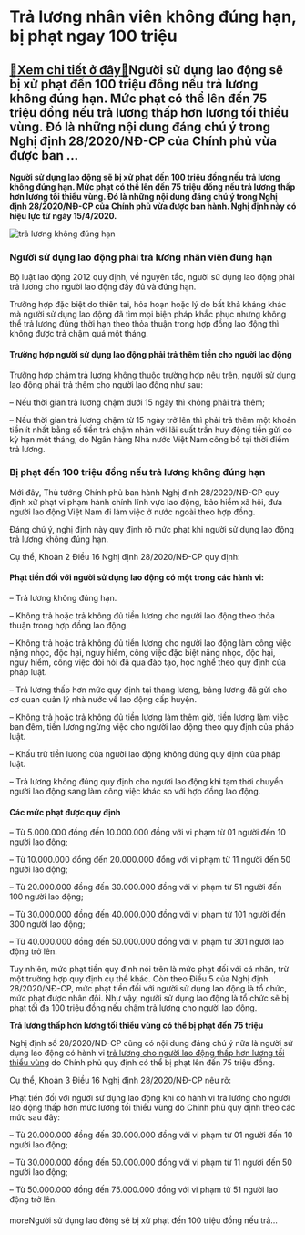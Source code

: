 Trả lương nhân viên không đúng hạn, bị phạt ngay 100 triệu
==========================================================

[:gift:Xem chi tiết ở đây:gift:](https://hddtvn.com/tra-luong-nhan-vien-khong-dung-han-bi-phat-ngay-100-trieu/)Người sử dụng lao động sẽ bị xử phạt đến 100 triệu đồng nếu trả lương không đúng hạn. Mức phạt có thể lên đến 75 triệu đồng nếu trả lương thấp hơn lương tối thiểu vùng. Đó là những nội dung đáng chú ý trong Nghị định 28/2020/NĐ-CP của Chính phủ vừa được ban …
-------------------------------------------------------------------------------------------------------------------------------------------------------------------------------------------------------------------------------------------------------------------

**Người sử dụng lao động sẽ bị xử phạt đến 100 triệu đồng nếu trả lương không đúng hạn. Mức phạt có thể lên đến 75 triệu đồng nếu trả lương thấp hơn lương tối thiểu vùng. Đó là những nội dung đáng chú ý trong Nghị định 28/2020/NĐ-CP của Chính phủ vừa được ban hành. Nghị định này có hiệu lực từ ngày 15/4/2020.**


![trả lương không đúng hạn](https://hddtvn.com/wp-content/uploads/2021/01/unnamed-6.jpg)


### **Người sử dụng lao động phải trả lương nhân viên đúng hạn**


Bộ luật lao động 2012 quy định, về nguyên tắc, người sử dụng lao động phải trả lương cho người lao động đầy đủ và đúng hạn.


Trường hợp đặc biệt do thiên tai, hỏa hoạn hoặc lý do bất khả kháng khác mà người sử dụng lao động đã tìm mọi biện pháp khắc phục nhưng không thể trả lương đúng thời hạn theo thỏa thuận trong hợp đồng lao động thì không được trả chậm quá một tháng.


#### Trường hợp người sử dụng lao động phải trả thêm tiền cho người lao động


Trường hợp chậm trả lương không thuộc trường hợp nêu trên, người sử dụng lao động phải trả thêm cho người lao động như sau:


– Nếu thời gian trả lương chậm dưới 15 ngày thì không phải trả thêm;


– Nếu thời gian trả lương chậm từ 15 ngày trở lên thì phải trả thêm một khoản tiền ít nhất bằng số tiền trả chậm nhân với lãi suất trần huy động tiền gửi có kỳ hạn một tháng, do Ngân hàng Nhà nước Việt Nam công bố tại thời điểm trả lương.


### **Bị phạt đến 100 triệu đồng nếu trả lương không đúng hạn**


Mới đây, Thủ tướng Chính phủ ban hành Nghị định 28/2020/NĐ-CP quy định xử phạt vi phạm hành chính lĩnh vực lao động, bảo hiểm xã hội, đưa người lao động Việt Nam đi làm việc ở nước ngoài theo hợp đồng.


Đáng chú ý, nghị định này quy định rõ mức phạt khi người sử dụng lao động trả lương không đúng hạn.


Cụ thể, Khoản 2 Điều 16 Nghị định 28/2020/NĐ-CP quy định:


#### Phạt tiền đối với người sử dụng lao động có một trong các hành vi:


– Trả lương không đúng hạn.


– Không trả hoặc trả không đủ tiền lương cho người lao động theo thỏa thuận trong hợp đồng lao động.


– Không trả hoặc trả không đủ tiền lương cho người lao động làm công việc nặng nhọc, độc hại, nguy hiểm, công việc đặc biệt nặng nhọc, độc hại, nguy hiểm, công việc đòi hỏi đã qua đào tạo, học nghề theo quy định của pháp luật.


– Trả lương thấp hơn mức quy định tại thang lương, bảng lương đã gửi cho cơ quan quản lý nhà nước về lao động cấp huyện.


– Không trả hoặc trả không đủ tiền lương làm thêm giờ, tiền lương làm việc ban đêm, tiền lương ngừng việc cho người lao động theo quy định của pháp luật.


– Khấu trừ tiền lương của người lao động không đúng quy định của pháp luật.


– Trả lương không đúng quy định cho người lao động khi tạm thời chuyển người lao động sang làm công việc khác so với hợp đồng lao động.


#### Các mức phạt được quy định


– Từ 5.000.000 đồng đến 10.000.000 đồng với vi phạm từ 01 người đến 10 người lao động;  

– Từ 10.000.000 đồng đến 20.000.000 đồng với vi phạm từ 11 người đến 50 người lao động;  

– Từ 20.000.000 đồng đến 30.000.000 đồng với vi phạm từ 51 người đến 100 người lao động;  

– Từ 30.000.000 đồng đến 40.000.000 đồng với vi phạm từ 101 người đến 300 người lao động;  

– Từ 40.000.000 đồng đến 50.000.000 đồng với vi phạm từ 301 người lao động trở lên.


Tuy nhiên, mức phạt tiền quy định nói trên là mức phạt đối với cá nhân, trừ một trường hợp quy định cụ thể khác. Còn theo Điều 5 của Nghị định 28/2020/NĐ-CP, mức phạt tiền đối với người sử dụng lao động là tổ chức, mức phạt được nhân đôi. Như vậy, người sử dụng lao động là tổ chức sẽ bị phạt tối đa 100 triệu đồng nếu chậm trả lương cho người lao động.


**Trả lương thấp hơn lương tối thiểu vùng có thể bị phạt đến 75 triệu**


Nghị định số 28/2020/NĐ-CP cũng có nội dung đáng chú ý nữa là người sử dụng lao động có hành vi [trả lương cho người lao động thấp hơn lương tối thiểu vùng](#) do Chính phủ quy định có thể bị phạt lên đến 75 triệu đồng.


Cụ thể, Khoản 3 Điều 16 Nghị định 28/2020/NĐ-CP nêu rõ:


Phạt tiền đối với người sử dụng lao động khi có hành vi trả lương cho người lao động thấp hơn mức lương tối thiểu vùng do Chính phủ quy định theo các mức sau đây:


– Từ 20.000.000 đồng đến 30.000.000 đồng với vi phạm từ 01 người đến 10 người lao động;  

– Từ 30.000.000 đồng đến 50.000.000 đồng với vi phạm từ 11 người đến 50 người lao động;  

– Từ 50.000.000 đồng đến 75.000.000 đồng với vi phạm từ 51 người lao động trở lên.


#### 


moreNgười sử dụng lao động sẽ bị xử phạt đến 100 triệu đồng nếu trả…

